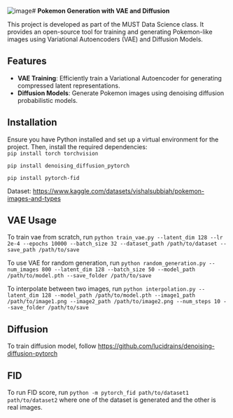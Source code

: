 ![image](https://github.com/user-attachments/assets/a99bded1-2fa0-423a-aecd-f55e5df03af0)# **Pokemon Generation with VAE and Diffusion**

This project is developed as part of the MUST Data Science class. It provides an open-source tool for training and generating Pokemon-like images using Variational Autoencoders (VAE) and Diffusion Models.

## **Features**
- **VAE Training**: Efficiently train a Variational Autoencoder for generating compressed latent representations.
- **Diffusion Models**: Generate Pokemon images using denoising diffusion probabilistic models.

## **Installation**
Ensure you have Python installed and set up a virtual environment for the project. Then, install the required dependencies:  
`pip install torch torchvision`  

`pip install denoising_diffusion_pytorch`

`pip install pytorch-fid`

Dataset: https://www.kaggle.com/datasets/vishalsubbiah/pokemon-images-and-types

## **VAE Usage**
To train vae from scratch, run
`python train_vae.py --latent_dim 128 --lr 2e-4 --epochs 10000 --batch_size 32 --dataset_path /path/to/dataset --save_path /path/to/save`

To use VAE for random generation, run
`python random_generation.py --num_images 800 --latent_dim 128 --batch_size 50 --model_path /path/to/model.pth --save_folder /path/to/save`

To interpolate between two images, run
`python interpolation.py --latent_dim 128 --model_path /path/to/model.pth --image1_path /path/to/image1.png --image2_path /path/to/image2.png --num_steps 10 --save_folder /path/to/save`

## **Diffusion**

To train diffusion model, follow https://github.com/lucidrains/denoising-diffusion-pytorch

## **FID**
To run FID score, run
`python -m pytorch_fid path/to/dataset1 path/to/dataset2` where one of the dataset is generated and the other is real images. 






